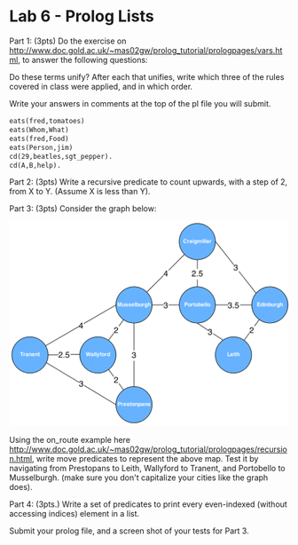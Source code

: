 # Lab 6 - Prolog Lists
Part 1: (3pts) Do the exercise on http://www.doc.gold.ac.uk/~mas02gw/prolog_tutorial/prologpages/vars.html, to answer the following questions:

Do these terms unify? After each that unifies, write which three of the rules covered in class were applied, and in which order.

Write your answers in comments at the top of the pl file you will submit.

    eats(fred,tomatoes)
    eats(Whom,What)
    eats(fred,Food)
    eats(Person,jim)
    cd(29,beatles,sgt_pepper).
    cd(A,B,help).


Part 2: (3pts) Write a recursive predicate to count upwards, with a step of 2, from X to Y. (Assume X is less than Y).



Part 3: (3pts) Consider the graph below:

![Graph](./graph.png)

Using the on_route example here http://www.doc.gold.ac.uk/~mas02gw/prolog_tutorial/prologpages/recursion.html, write move predicates to represent the above map. Test it by navigating from Prestopans to Leith, Wallyford to Tranent, and Portobello to Musselburgh. (make sure you don't capitalize your cities like the graph does).

Part 4: (3pts.) Write a set of predicates to print every even-indexed (without accessing indices) element in a list.

Submit your prolog file, and a screen shot of your tests for Part 3.
